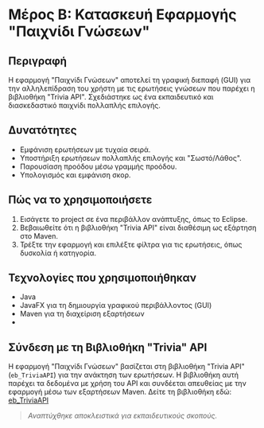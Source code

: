 # Μέρος Β: Κατασκευή Εφαρμογής "Παιχνίδι Γνώσεων"

## Περιγραφή
Η εφαρμογή "Παιχνίδι Γνώσεων" αποτελεί τη γραφική διεπαφή (GUI) για την αλληλεπίδραση του χρήστη με τις ερωτήσεις γνώσεων που παρέχει η βιβλιοθήκη "Trivia API". Σχεδιάστηκε ως ένα εκπαιδευτικό και διασκεδαστικό παιχνίδι πολλαπλής επιλογής.

## Δυνατότητες
- Εμφάνιση ερωτήσεων με τυχαία σειρά.
- Υποστήριξη ερωτήσεων πολλαπλής επιλογής και "Σωστό/Λάθος".
- Παρουσίαση προόδου μέσω γραμμής προόδου.
- Υπολογισμός και εμφάνιση σκορ.

## Πώς να το χρησιμοποιήσετε
1. Εισάγετε το project σε ένα περιβάλλον ανάπτυξης, όπως το Eclipse.
2. Βεβαιωθείτε ότι η βιβλιοθήκη "Trivia API" είναι διαθέσιμη ως εξάρτηση στο Maven.
3. Τρέξτε την εφαρμογή και επιλέξτε φίλτρα για τις ερωτήσεις, όπως δυσκολία ή κατηγορία.

## Τεχνολογίες που χρησιμοποιήθηκαν
- Java
- JavaFX για τη δημιουργία γραφικού περιβάλλοντος (GUI)
- Maven για τη διαχείριση εξαρτήσεων
- 
## Σύνδεση με τη Βιβλιοθήκη "Trivia" API
Η εφαρμογή "Παιχνίδι Γνώσεων" βασίζεται στη βιβλιοθήκη "Trivia API" (`eb_TriviaAPI`) για την ανάκτηση των ερωτήσεων. Η βιβλιοθήκη αυτή παρέχει τα δεδομένα με χρήση του API και συνδέεται απευθείας με την εφαρμογή μέσω των εξαρτήσεων Maven.
Δείτε τη βιβλιοθήκη εδώ: [eb_TriviaAPI](https://github.com/ebairachtari/eb_TriviaAPI)

>*Αναπτύχθηκε αποκλειστικά για εκπαιδευτικούς σκοπούς.*

